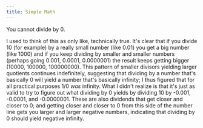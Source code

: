 ```yaml
---
title: Simple Math
---
```


You cannot divide by 0.

<!--more-->

I used to think of this as only like, technically true. It's clear that if you divide 10 (for example) by a really small number (like 0.01) you get a big number (like 1000) and if you keep dividing by smaller and smaller numbers (perhaps going 0.001, 0.0001, 0.0000001) the result keeps getting bigger (10000, 100000, 100000000). This pattern of smaller divisors yielding larger quotients continues indefinitely, suggesting that dividing by a number that's basically 0 will yield a number that's basically infinity; I thus figured that for all practical purposes 1/0 _was_ infinity. What I didn't realize is that it's just as valid to try to figure out what dividing by 0 yields by dividing 10 by -0.001, -0.0001, and -0.0000001. These are also dividends that get closer and closer to 0; and getting closer and closer to 0 from this side of the number line gets you larger and larger negative numbers, indicating that dividing by 0 should yield negative infinity.
